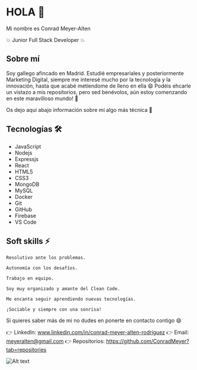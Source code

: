 # HOLA 👋

Mi nombre es Conrad Meyer-Alten

💥 Junior Full Stack Developer 💥

## Sobre mí 

Soy gallego afincado en Madrid. Estudié empresariales y posteriormente Marketing Digital, siempre me interesé mucho por la tecnología y la innovación, hasta que acabé metiendome de lleno en ella 😄 Podéis ehcarle un vistazo a mis repositorios, pero sed benévolos, aún estoy comenzando en este maravilloso mundo! 🤩

Os dejo aquí abajo información sobre mí algo más técnica 🔽

## Tecnologías 🛠

- JavaScript
- Nodejs
- Expressjs 
- React 
- HTML5 
- CSS3  
- MongoDB 
- MySQL
- Docker
- Git 
- GitHub
- Firebase 
- VS Code

## Soft skills ⚡

    Resolutivo ante los problemas.

    Autonomía con los desafíos.

    Trabajo en equipo. 

    Soy muy organizado y amante del Clean Code. 

    Me encanta seguir aprendiendo nuevas tecnologías.
 
    ¡Sociable y siempre con una sonrisa!
 
Si quieres saber más de mi no dudes en ponerte en contacto contigo 😄

👉 LinkedIn: www.linkedin.com/in/conrad-meyer-alten-rodríguez
👉 Email: meyeralten@gmail.com
👉 Repositorios: https://github.com/ConradMeyer?tab=repositories

![ Alt text](https://media.giphy.com/media/jfF6mIPumEzN9QW0kL/giphy.gif)
